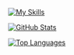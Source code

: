 [![My Skills](https://skillicons.dev/icons?i=rust,python,go,java,javascript,nodejs,bun,deno)](https://skillicons.dev)

[![GitHub Stats](https://github-readme-stats.vercel.app/api?username=modpotato&show_icons=true&theme=dracula)](https://github.com/anuraghazra/github-readme-stats)

[![Top Languages](https://github-readme-stats.vercel.app/api/top-langs/?username=modpotato&layout=compact&theme=dracula)](https://github.com/anuraghazra/github-readme-stats)